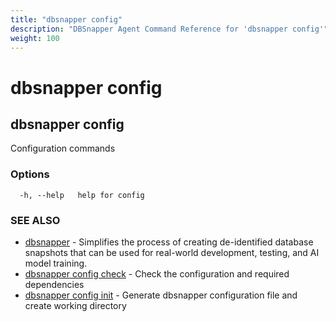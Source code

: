 ```yaml
---
title: "dbsnapper config"
description: "DBSnapper Agent Command Reference for 'dbsnapper config'"
weight: 100
---
```


# dbsnapper config

## dbsnapper config

Configuration commands

### Options

```
  -h, --help   help for config
```

### SEE ALSO

* [dbsnapper](dbsnapper.md)	 - Simplifies the process of creating de-identified database snapshots that can be used for real-world development, testing, and AI model training.
* [dbsnapper config check](dbsnapper-config-check.md)	 - Check the configuration and required dependencies
* [dbsnapper config init](dbsnapper-config-init.md)	 - Generate dbsnapper configuration file and create working directory


